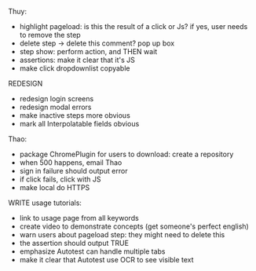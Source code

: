 Thuy:
- highlight pageload: is this the result of a click or Js? if yes, user needs to remove the step
- delete step -> delete this comment? pop up box
- step show: perform action, and THEN wait
- assertions: make it clear that it's JS
- make click dropdownlist copyable




REDESIGN
- redesign login screens
- redesign modal errors
- make inactive steps more obvious
- mark all Interpolatable fields obvious




Thao:
- package ChromePlugin for users to download: create a repository
- when 500 happens, email Thao
- sign in failure should output error
- if click fails, click with JS
- make local do HTTPS



WRITE usage tutorials:
- link to usage page from all keywords
- create video to demonstrate concepts (get someone's perfect english)
- warn users about pageload step: they might need to delete this
- the assertion should output TRUE
- emphasize Autotest can handle multiple tabs
- make it clear that Autotest use OCR to see visible text

